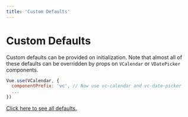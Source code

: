 ```yaml
---
title: 'Custom Defaults'
---
```


# Custom Defaults

Custom defaults can be provided on initialization. Note that almost all of these defaults can be overridden by props on `VCalendar` or `VDatePicker` components.

```js
Vue.use(VCalendar, {
  componentPrefix: 'vc', // Now use vc-calendar and vc-date-picker
  ...
})
```

[Click here to see all defaults.](../api/v2.0/defaults.md)